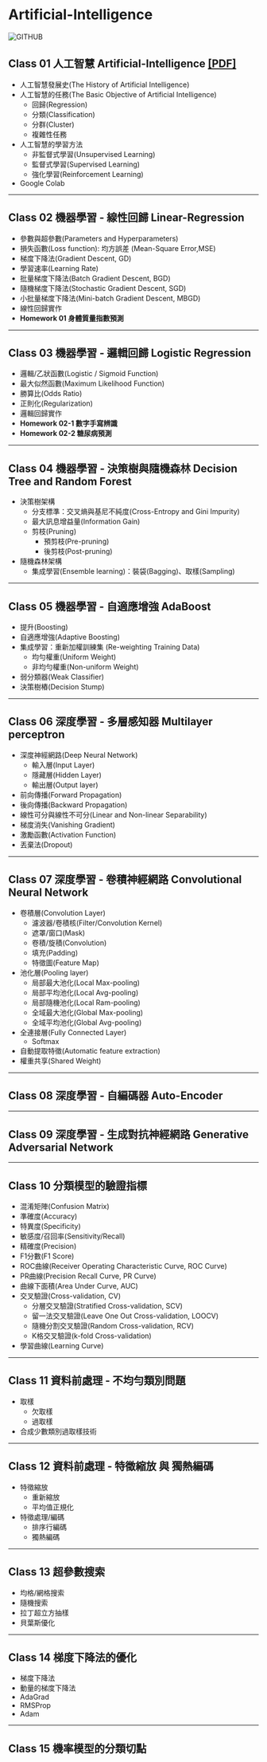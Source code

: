# Artificial-Intelligence

![GITHUB](https://www.edntaiwan.com/wp-content/uploads/sites/6/images/7447e8f3-110b-4a56-82e9-9cf540145331.gif)

## Class 01 人工智慧 Artificial-Intelligence [[PDF]](https://github.com/j82887/Artificial-Intelligence/blob/master/01_Artificial-Intelligence/01_%E4%BA%BA%E5%B7%A5%E6%99%BA%E6%85%A7.pdf)
* 人工智慧發展史(The History of Artificial Intelligence)
* 人工智慧的任務(The Basic Objective of Artificial Intelligence)
  * 回歸(Regression)
  * 分類(Classification)
  * 分群(Cluster)
  * 複雜性任務
* 人工智慧的學習方法
  * 非監督式學習(Unsupervised Learning)
  * 監督式學習(Supervised Learning)
  * 強化學習(Reinforcement Learning)
* Google Colab

---
## Class 02 機器學習 - 線性回歸 Linear-Regression
* 參數與超參數(Parameters and Hyperparameters)
* 損失函數(Loss function): 均方誤差 (Mean-Square Error,MSE)
* 梯度下降法(Gradient Descent, GD)
* 學習速率(Learning Rate)
* 批量梯度下降法(Batch Gradient Descent, BGD)
* 隨機梯度下降法(Stochastic Gradient Descent, SGD)
* 小批量梯度下降法(Mini-batch Gradient Descent, MBGD)
* 線性回歸實作
* **Homework 01 身體質量指數預測**

---
## Class 03 機器學習 - 邏輯回歸 Logistic Regression
* 邏輯/乙狀函數(Logistic / Sigmoid Function)
* 最大似然函數(Maximum Likelihood Function)
* 勝算比(Odds Ratio)
* 正則化(Regularization)
* 邏輯回歸實作
* **Homework 02-1 數字手寫辨識**
* **Homework 02-2 糖尿病預測**

---
## Class 04 機器學習 - 決策樹與隨機森林 Decision Tree and Random Forest
* 決策樹架構
  * 分支標準：交叉熵與基尼不純度(Cross-Entropy and Gini Impurity)
  * 最大訊息增益量(Information Gain)
  * 剪枝(Pruning)
    * 預剪枝(Pre-pruning)
    * 後剪枝(Post-pruning)
* 隨機森林架構
  * 集成學習(Ensemble learning)：裝袋(Bagging)、取樣(Sampling)

---
## Class 05 機器學習 - 自適應增強 AdaBoost
* 提升(Boosting)
* 自適應增強(Adaptive Boosting)
* 集成學習：重新加權訓練集 (Re-weighting Training Data)
  * 均勻權重(Uniform Weight)
  * 非均勻權重(Non-uniform Weight)
* 弱分類器(Weak Classifier)
* 決策樹樁(Decision Stump)

---
## Class 06 深度學習 - 多層感知器 Multilayer perceptron
* 深度神經網路(Deep Neural Network)
  * 輸入層(Input Layer)
  * 隱藏層(Hidden Layer)
  * 輸出層(Output layer)
* 前向傳播(Forward Propagation)
* 後向傳播(Backward Propagation)
* 線性可分與線性不可分(Linear and Non-linear Separability)
* 梯度消失(Vanishing Gradient)
* 激勵函數(Activation Function)
* 丟棄法(Dropout)

---
## Class 07 深度學習 - 卷積神經網路 Convolutional Neural Network
* 卷積層(Convolution Layer)
  * 濾波器/卷積核(Filter/Convolution Kernel)
  * 遮罩/窗口(Mask)
  * 卷積/旋積(Convolution)
  * 填充(Padding)
  * 特徵圖(Feature Map)
* 池化層(Pooling layer)
  * 局部最大池化(Local Max-pooling)
  * 局部平均池化(Local Avg-pooling)
  * 局部隨機池化(Local Ram-pooling)
  * 全域最大池化(Global Max-pooling)
  * 全域平均池化(Global Avg-pooling)
* 全連接層(Fully Connected Layer)
  * Softmax
* 自動提取特徵(Automatic feature extraction)
* 權重共享(Shared Weight)

---
## Class 08 深度學習 - 自編碼器 Auto-Encoder

---
## Class 09 深度學習 - 生成對抗神經網路 Generative Adversarial Network

---
## Class 10 分類模型的驗證指標
* 混淆矩陣(Confusion Matrix)
* 準確度(Accuracy)
* 特異度(Specificity)
* 敏感度/召回率(Sensitivity/Recall)
* 精確度(Precision)
* F1分數(F1 Score)
* ROC曲線(Receiver Operating Characteristic Curve, ROC Curve)
* PR曲線(Precision Recall Curve, PR Curve)
* 曲線下面積(Area Under Curve, AUC)
* 交叉驗證(Cross-validation, CV)
  * 分層交叉驗證(Stratified Cross-validation, SCV)
  * 留一法交叉驗證(Leave One Out Cross-validation, LOOCV)
  * 隨機分割交叉驗證(Random Cross-validation, RCV)
  * K格交叉驗證(k-fold Cross-validation)
* 學習曲線(Learning Curve)

---
## Class 11 資料前處理 - 不均勻類別問題
* 取樣
  * 欠取樣
  * 過取樣
* 合成少數類別過取樣技術

---
## Class 12 資料前處理 - 特徵縮放 與 獨熱編碼
* 特徵縮放
  * 重新縮放
  * 平均值正規化
* 特徵處理/編碼
  * 排序行編碼
  * 獨熱編碼 
  
---  
## Class 13 超參數搜索
* 均格/網格搜索
* 隨機搜索
* 拉丁超立方抽樣
* 貝葉斯優化

---
## Class 14 梯度下降法的優化
* 梯度下降法
* 動量的梯度下降法
* AdaGrad
* RMSProp
* Adam

---
## Class 15 機率模型的分類切點
